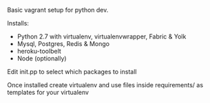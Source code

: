 Basic vagrant setup for python dev.

Installs:
* Python 2.7 with virtualenv, virtualenvwrapper, Fabric & Yolk
* Mysql, Postgres, Redis & Mongo
* heroku-toolbelt
* Node (optionally)

Edit init.pp to select which packages to install

Once installed create virtualenv and use files inside requirements/ as templates for your virtualenv
